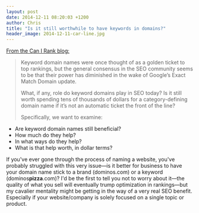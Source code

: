 ```yaml
---
layout: post
date: 2014-12-11 08:20:03 +1200
author: Chris
title: "Is it still worthwhile to have keywords in domains?"
header_image: 2014-12-11-car-line.jpg
---
```


[From the Can I Rank blog:](http://www.canirank.com/blog/keyword-domains/?session=22f69924c5835d1f302e33d3a4529b55)

>Keyword domain names were once thought of as a golden ticket to top rankings, but the general consensus in the SEO community seems to be that their power has diminished in the wake of Google’s Exact Match Domain update.
>
>What, if any, role do keyword domains play in SEO today? Is it still worth spending tens of thousands of dollars for a category-defining domain name if it’s not an automatic ticket the front of the line?
>
> Specifically, we want to examine:
+ Are keyword domain names still beneficial?
+ How much do they help?
+ In what ways do they help?
+ What is that help worth, in dollar terms?

If you've ever gone through the process of naming a website, you've probably struggled with this very issue—is it better for business to have your domain name stick to a brand (dominos.com) or a keyword (dominos**pizza**.com)? I'd be the first to tell you not to worry about it—the quality of what you sell will eventually trump optimization in rankings—but my cavalier mentality might be getting in the way of a very real SEO benefit. Especially if your website/company is solely focused on a single topic or product.

